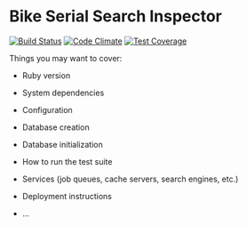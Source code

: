 # Bike Serial Search Inspector
[![Build Status](https://travis-ci.org/bikeindex/bike_serial_search_inspector.svg?branch=master)](https://travis-ci.org/bikeindex/bike_serial_search_inspector)
[![Code Climate](https://codeclimate.com/github/bikeindex/bike_serial_search_inspector/badges/gpa.svg)](https://codeclimate.com/github/bikeindex/bike_serial_search_inspector)
[![Test Coverage](https://codeclimate.com/github/bikeindex/bike_serial_search_inspector/badges/coverage.svg)](https://codeclimate.com/github/bikeindex/bike_serial_search_inspector/coverage)


Things you may want to cover:

* Ruby version

* System dependencies

* Configuration

* Database creation

* Database initialization

* How to run the test suite

* Services (job queues, cache servers, search engines, etc.)

* Deployment instructions

* ...
